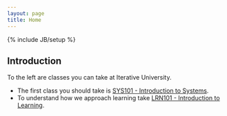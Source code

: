 ```yaml
---
layout: page
title: Home
---
```

{% include JB/setup %}

## Introduction

To the left are classes you can take at Iterative University.

- The first class you should take is <a href="./Systems/sys101-introduction-to-systems/">SYS101 - Introduction to Systems</a>.
- To understand how we approach learning take <a href="./Learning/lrn101-introduction-to-learning/">LRN101 - Introduction to Learning</a>.

